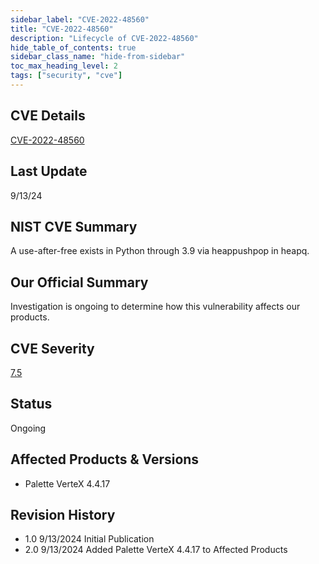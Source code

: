 ```yaml
---
sidebar_label: "CVE-2022-48560"
title: "CVE-2022-48560"
description: "Lifecycle of CVE-2022-48560"
hide_table_of_contents: true
sidebar_class_name: "hide-from-sidebar"
toc_max_heading_level: 2
tags: ["security", "cve"]
---
```


## CVE Details

[CVE-2022-48560](https://nvd.nist.gov/vuln/detail/CVE-2022-48560)

## Last Update

9/13/24

## NIST CVE Summary

A use-after-free exists in Python through 3.9 via heappushpop in heapq.

## Our Official Summary

Investigation is ongoing to determine how this vulnerability affects our products.

## CVE Severity

[7.5](https://nvd.nist.gov/vuln/detail/CVE-2022-48560)

## Status

Ongoing

## Affected Products & Versions

- Palette VerteX 4.4.17

## Revision History

- 1.0 9/13/2024 Initial Publication
- 2.0 9/13/2024 Added Palette VerteX 4.4.17 to Affected Products